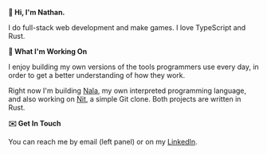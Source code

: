 
**👋 Hi, I'm Nathan.**

I do full-stack web development and make games. I love TypeScript and Rust.

**🔨 What I'm Working On**

I enjoy building my own versions of the tools programmers use every day, in order to get a better understanding of how they work. 

Right now I'm building [Nala](https://github.com/ntwiles/nala), my own interpreted programming language, and also working on [Nit](https://github.com/ntwiles/nit), a simple Git clone. Both projects are written in Rust.

**✉️ Get In Touch**

You can reach me by email (left panel) or on my [LinkedIn](https://www.linkedin.com/in/nathan-wiles/).

